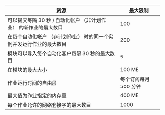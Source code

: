 资源|最大限制
---|---
可以提交每隔 30 秒 / 自动化帐户 （非计划作业） 的新作业的最大数目|100
在每个自动化帐户 （非计划作业） 时的同一个实例并发运行作业的最大数目|200
模块可以导入每个自动化客户每隔 30 秒的最大数目|5
在模块的最大大小|100 MB
作业运行时间的自由层|每个订阅每月 500 分钟
最大值为作业指定的内存量 |400 MB
每个作业允许的网络套接字的最大数目|1000
